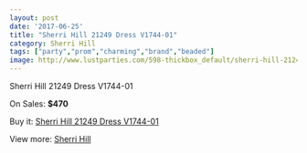```yaml
---
layout: post
date: '2017-06-25'
title: "Sherri Hill 21249 Dress V1744-01"
category: Sherri Hill
tags: ["party","prom","charming","brand","beaded"]
image: http://www.lustparties.com/598-thickbox_default/sherri-hill-21249-dress-v1744-01.jpg
---
```

Sherri Hill 21249 Dress V1744-01

On Sales: **$470**
<a href="https://www.lustparties.com/en/sherri-hill/208-sherri-hill-21249-dress-v1744-01.html"><amp-img layout="responsive" width="600" height="600" src="//www.lustparties.com/598-thickbox_default/sherri-hill-21249-dress-v1744-01.jpg" alt="Sherri Hill 21249 Dress V1744-01 0" /></a>
<a href="https://www.lustparties.com/en/sherri-hill/208-sherri-hill-21249-dress-v1744-01.html"><amp-img layout="responsive" width="600" height="600" src="//www.lustparties.com/600-thickbox_default/sherri-hill-21249-dress-v1744-01.jpg" alt="Sherri Hill 21249 Dress V1744-01 1" /></a>
<a href="https://www.lustparties.com/en/sherri-hill/208-sherri-hill-21249-dress-v1744-01.html"><amp-img layout="responsive" width="600" height="600" src="//www.lustparties.com/599-thickbox_default/sherri-hill-21249-dress-v1744-01.jpg" alt="Sherri Hill 21249 Dress V1744-01 2" /></a>

Buy it: [Sherri Hill 21249 Dress V1744-01](https://www.lustparties.com/en/sherri-hill/208-sherri-hill-21249-dress-v1744-01.html "Sherri Hill 21249 Dress V1744-01")

View more: [Sherri Hill](https://www.lustparties.com/en/2-sherri-hill "Sherri Hill")